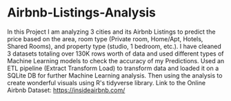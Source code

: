 # Airbnb-Listings-Analysis
In this Project I am analyzing 3 cities and its Airbnb Listings to predict the price based on the area, room type (Private room, Home/Apt, Hotels, Shared Rooms), and property type (studio, 1 bedroom, etc.). I have cleaned 3 datasets totaling over 130K rows worth of data and used different types of Machine Learning models to check the accuracy of my Predictions.
Used an ETL pipeline (Extract Transform Load) to transform data and loaded it on a SQLite DB for further Machine Learning analysis. Then using the analysis to create wonderful visuals using R's tidyverse library. 
Link to the Online Airbnb Dataset: https://insideairbnb.com/
